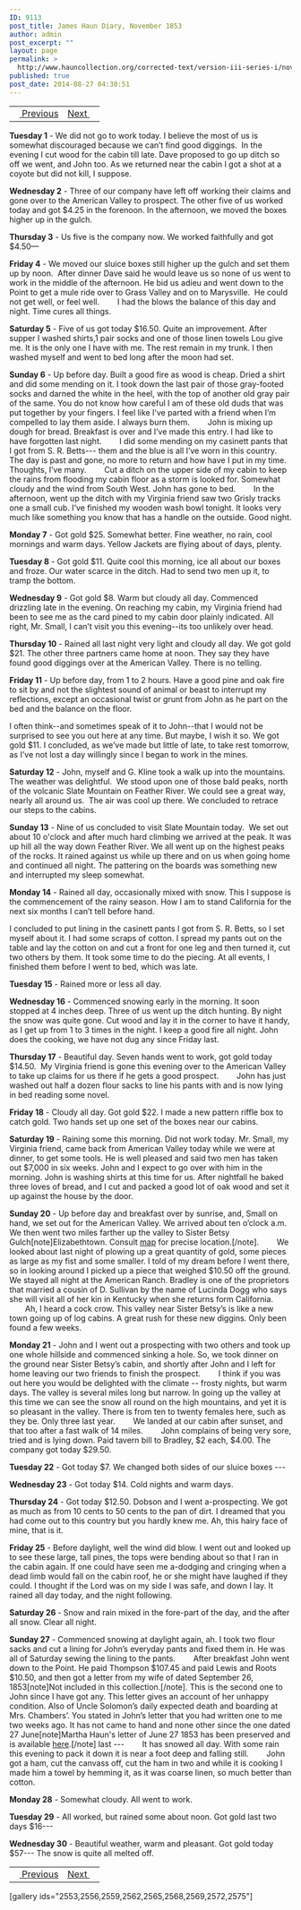 ```yaml
---
ID: 9113
post_title: James Haun Diary, November 1853
author: admin
post_excerpt: ""
layout: page
permalink: >
  http://www.hauncollection.org/corrected-text/version-iii-series-i/november-1853/
published: true
post_date: 2014-08-27 04:30:51
---
```

<table style="width: 100%;" align="center">
<tbody>
<tr>
<td style="text align: right;"><a title="October 1853" href="http://www.hauncollection.org/version-3/version-iii-series-i/october-1853/"><img src="https://lh3.googleusercontent.com/-EFJpxxNiPNw/VqgtWBCZrMI/AAAAAAAAAFU/WfY4lPFWWkg/s800-Ic42/Soeb-Plain-Arrows-8-10px.png" alt="" width="10" height="10" /> Previous</a></td>
<td style="text-align: right;"><a title="December 1853" href="http://www.hauncollection.org/version-3/version-iii-series-i/december-1853/">Next <img src="https://lh3.googleusercontent.com/-67k0cYlpXHw/VqgtWKz1MXI/AAAAAAAAAFU/k9PW_Piyurk/s800-Ic42/Soeb-Plain-Arrows-5-10px.png" alt="" width="10" height="10" /></a></td>
</tr>
</tbody>
</table>
<strong>Tuesday 1</strong> - We did not go to work today. I believe the most of us is somewhat discouraged because we can’t find good diggings.  In the evening I cut wood for the cabin till late. Dave proposed to go up ditch so off we went, and John too. As we returned near the cabin I got a shot at a coyote but did not kill, I suppose.

<strong>Wednesday 2</strong> - Three of our company have left off working their claims and gone over to the American Valley to prospect. The other five of us worked today and got $4.25 in the forenoon. In the afternoon, we moved the boxes higher up in the gulch.

<strong>Thursday 3</strong> - Us five is the company now. We worked faithfully and got $4.50—

<strong>Friday 4</strong> - We moved our sluice boxes still higher up the gulch and set them up by noon.  After dinner Dave said he would leave us so none of us went to work in the middle of the afternoon. He bid us adieu and went down to the Point to get a mule ride over to Grass Valley and on to Marysville.  He could not get well, or feel well.
<span style="margin-left: 28px;">I had the blows the balance of this day and night. Time cures all things.</span>

<strong>Saturday 5</strong> - Five of us got today $16.50. Quite an improvement. After supper I washed shirts,1 pair socks and one of those linen towels Lou give me. It is the only one I have with me. The rest remain in my trunk. I then washed myself and went to bed long after the moon had set.

<strong>Sunday 6</strong> - Up before day. Built a good fire as wood is cheap. Dried a shirt and did some mending on it. I took down the last pair of those gray-footed socks and darned the white in the heel, with the top of another old gray pair of the same. You do not know how careful I am of these old duds that was put together by your fingers. I feel like I’ve parted with a friend when I’m compelled to lay them aside. I always burn them.
<span style="margin-left: 28px;">John is mixing up dough for bread. Breakfast is over and I’ve made this entry. I had like to have forgotten last night.</span>
<span style="margin-left: 28px;">I did some mending on my casinett pants that I got from S. R. Betts--- them and the blue is all I’ve worn in this country. The day is past and gone, no more to return and how have I put in my time. Thoughts, I’ve many.</span>
<span style="margin-left: 28px;">Cut a ditch on the upper side of my cabin to keep the rains from flooding my cabin floor as a storm is looked for. Somewhat cloudy and the wind from South West. John has gone to bed.</span>
<span style="margin-left: 28px;">In the afternoon, went up the ditch with my Virginia friend saw two Grisly tracks one a small cub. I’ve finished my wooden wash bowl tonight. It looks very much like something you know that has a handle on the outside. Good night.</span>

<strong>Monday 7</strong> - Got gold $25. Somewhat better. Fine weather, no rain, cool mornings and warm days. Yellow Jackets are flying about of days, plenty.

<strong>Tuesday 8</strong> - Got gold $11. Quite cool this morning, ice all about our boxes and froze. Our water scarce in the ditch. Had to send two men up it, to tramp the bottom.

<strong>Wednesday 9</strong> - Got gold $8. Warm but cloudy all day. Commenced drizzling late in the evening. On reaching my cabin, my Virginia friend had been to see me as the card pined to my cabin door plainly indicated. All right, Mr. Small, I can’t visit you this evening--its too unlikely over head.

<strong>Thursday 10</strong> - Rained all last night very light and cloudy all day. We got gold $21. The other three partners came home at noon. They say they have found good diggings over at the American Valley. There is no telling.

<strong>Friday 11</strong> - Up before day, from 1 to 2 hours. Have a good pine and oak fire to sit by and not the slightest sound of animal or beast to interrupt my reflections, except an occasional twist or grunt from John as he part on the bed and the balance on the floor.

I often think--and sometimes speak of it to John--that I would not be surprised to see you out here at any time. But maybe, I wish it so. We got gold $11. I concluded, as we’ve made but little of late, to take rest tomorrow, as I’ve not lost a day willingly since I began to work in the mines.

<strong>Saturday 12</strong> - John, myself and G. Kline took a walk up into the mountains. The weather was delightful.  We stood upon one of those bald peaks, north of the volcanic Slate Mountain on Feather River. We could see a great way, nearly all around us.  The air was cool up there. We concluded to retrace our steps to the cabins.

<strong>Sunday 13</strong> - Nine of us concluded to visit Slate Mountain today.  We set out about 10 o'clock and after much hard climbing we arrived at the peak. It was up hill all the way down Feather River. We all went up on the highest peaks of the rocks. It rained against us while up there and on us when going home and continued all night. The pattering on the boards was something new and interrupted my sleep somewhat.

<strong>Monday 14</strong> - Rained all day, occasionally mixed with snow. This I suppose is the commencement of the rainy season. How I am to stand California for the next six months I can’t tell before hand.

I concluded to put lining in the casinett pants I got from S. R. Betts, so I set myself about it. I had some scraps of cotton. I spread my pants out on the table and lay the cotton on and cut a front for one leg and then turned it, cut two others by them. It took some time to do the piecing. At all events, I finished them before I went to bed, which was late.

<strong>Tuesday 15</strong> - Rained more or less all day.

<strong>Wednesday 16</strong> - Commenced snowing early in the morning. It soon stopped at 4 inches deep. Three of us went up the ditch hunting. By night the snow was quite gone. Cut wood and lay it in the corner to have it handy, as I get up from 1 to 3 times in the night. I keep a good fire all night. John does the cooking, we have not dug any since Friday last.

<strong>Thursday 17</strong> - Beautiful day. Seven hands went to work, got gold today $14.50.  My Virginia friend is gone this evening over to the American Valley to take up claims for us there if he gets a good prospect.
<span style="margin-left: 28px;">John has just washed out half a dozen flour sacks to line his pants with and is now lying in bed reading some novel.</span>

<strong>Friday 18</strong> - Cloudy all day. Got gold $22. I made a new pattern riffle box to catch gold. Two hands set up one set of the boxes near our cabins.

<strong>Saturday 19</strong> - Raining some this morning. Did not work today. Mr. Small, my Virginia friend, came back from American Valley today while we were at dinner, to get some tools. He is well pleased and said two men has taken out $7,000 in six weeks. John and I expect to go over with him in the morning. John is washing shirts at this time for us. After nightfall he baked three loves of bread, and I cut and packed a good lot of oak wood and set it up against the house by the door.

<strong>Sunday 20</strong> - Up before day and breakfast over by sunrise, and, Small on hand, we set out for the American Valley. We arrived about ten o’clock a.m. We then went two miles farther up the valley to Sister Betsy Gulch[note]Elizabethtown. Consult <a href="https://mapsengine.google.com/map/u/0/edit?mid=zGdLT60XgqII.kXL6JPrxqEcI" target="_blank" rel="noopener noreferrer">map</a> for precise location.[/note].
<span style="margin-left: 28px;">We looked about last night of plowing up a great quantity of gold, some pieces as large as my fist and some smaller. I told of my dream before I went there, so in looking around I picked up a piece that weighed $10.50 off the ground. We stayed all night at the American Ranch. Bradley is one of the proprietors that married a cousin of D. Sullivan by the name of Lucinda Dogg who says she will visit all of her kin in Kentucky when she returns form California.</span>
<span style="margin-left: 28px;">Ah, I heard a cock crow. This valley near Sister Betsy’s is like a new town going up of log cabins. A great rush for these new diggins. Only been found a few weeks.</span>

<strong>Monday 21</strong> - John and I went out a prospecting with two others and took up one whole hillside and commenced sinking a hole. So, we took dinner on the ground near Sister Betsy’s cabin, and shortly after John and I left for home leaving our two friends to finish the prospect.
<span style="margin-left: 28px;">I think if you was out here you would be delighted with the climate -- frosty nights, but warm days. The valley is several miles long but narrow. In going up the valley at this time we can see the snow all round on the high mountains, and yet it is so pleasant in the valley. There is from ten to twenty females here, such as they be. Only three last year.</span>
<span style="margin-left: 28px;">We landed at our cabin after sunset, and that too after a fast walk of 14 miles.</span>
<span style="margin-left: 28px;">John complains of being very sore, tried and is lying down. Paid tavern bill to Bradley, $2 each, $4.00. The company got today $29.50.</span>

<strong>Tuesday 22</strong> - Got today $7. We changed both sides of our sluice boxes ---

<strong>Wednesday 23</strong> - Got today $14. Cold nights and warm days.

<strong>Thursday 24</strong> - Got today $12.50. Dobson and I went a-prospecting. We got as much as from 10 cents to 50 cents to the pan of dirt. I dreamed that you had come out to this country but you hardly knew me. Ah, this hairy face of mine, that is it.

<strong>Friday 25</strong> - Before daylight, well the wind did blow. I went out and looked up to see these large, tall pines, the tops were bending about so that I ran in the cabin again. If one could have seen me a-dodging and cringing when a dead limb would fall on the cabin roof, he or she might have laughed if they could. I thought if the Lord was on my side I was safe, and down I lay. It rained all day today, and the night following.

<strong>Saturday 26 </strong>- Snow and rain mixed in the fore-part of the day, and the after all snow. Clear all night.

<strong>Sunday 27</strong> - Commenced snowing at daylight again, ah. I took two flour sacks and cut a lining for John’s everyday pants and fixed them in. He was all of Saturday sewing the lining to the pants.
<span style="margin-left: 28px;">After breakfast John went down to the Point. He paid Thompson $107.45 and paid Lewis and Roots $10.50, and then got a letter from my wife of dated September 26, 1853[note]Not included in this collection.[/note]. This is the second one to John since I have got any. This letter gives an account of her unhappy condition. Also of Uncle Solomon’s daily expected death and boarding at Mrs. Chambers’. You stated in John’s letter that you had written one to me two weeks ago. It has not came to hand and none other since the one dated 27 June[note]Martha Haun's letter of June 27 1853 has been preserved and is available <a title="June 27 1853" href="http://www.hauncollection.org/version-3/version-iii-series-ii/june-27-1853-martha-haun-to-james-haun/">here</a>.[/note] last ---</span>
<span style="margin-left: 28px;">It has snowed all day. With some rain this evening to pack it down it is near a foot deep and falling still.</span>
<span style="margin-left: 28px;">John got a ham, cut the canvass off, cut the ham in two and while it is cooking I made him a towel by hemming it, as it was coarse linen, so much better than cotton.</span>

<strong>Monday 28</strong> - Somewhat cloudy. All went to work.

<strong>Tuesday 29</strong> - All worked, but rained some about noon. Got gold last two days $16---

<strong>Wednesday 30</strong> - Beautiful weather, warm and pleasant. Got gold today $57--- The snow is quite all melted off.
<table style="width: 100%;" align="center">
<tbody>
<tr>
<td style="text align: right;"><a title="October 1853" href="http://www.hauncollection.org/version-3/version-iii-series-i/october-1853/"><img src="https://lh3.googleusercontent.com/-EFJpxxNiPNw/VqgtWBCZrMI/AAAAAAAAAFU/WfY4lPFWWkg/s800-Ic42/Soeb-Plain-Arrows-8-10px.png" alt="" width="10" height="10" /> Previous</a></td>
<td style="text-align: right;"><a title="December 1853" href="http://www.hauncollection.org/version-3/version-iii-series-i/december-1853/">Next <img src="https://lh3.googleusercontent.com/-67k0cYlpXHw/VqgtWKz1MXI/AAAAAAAAAFU/k9PW_Piyurk/s800-Ic42/Soeb-Plain-Arrows-5-10px.png" alt="" width="10" height="10" /></a></td>
</tr>
</tbody>
</table>
[gallery ids="2553,2556,2559,2562,2565,2568,2569,2572,2575"]